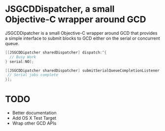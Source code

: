 # JSGCDDispatcher, a small Objective-C wrapper around GCD

JSGCDDipatcher is a small Objective-C wrapper around GCD that provides a simple interface to submit blocks to GCD either on the serial or concurrent queue.

```objective-c
[[JSGCDDipatcher sharedDispatcher] dispatch:^{
  // Busy Work
} serial:NO];
```

```objective-c
[[JSGCDDipatcher sharedDispatcher] submitSerialQueueCompletionListener:^{
 // Serial jobs complete
}];
```

# TODO

* Better documentation      
* Add OS X Test Target
* Wrap other GCD APIs
